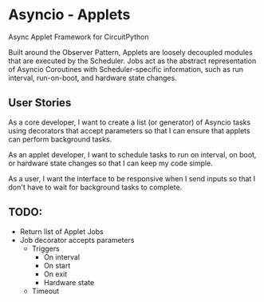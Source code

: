 # Asyncio - Applets
Async Applet Framework for CircuitPython

Built around the Observer Pattern, Applets are loosely decoupled modules
that are executed by the Scheduler. Jobs act as the abstract representation
of Asyncio Coroutines with Scheduler-specific information, such as run interval,
run-on-boot, and hardware state changes.

## User Stories

As a core developer, I want to create a list (or generator) of Asyncio tasks
using decorators that accept parameters so that I can ensure that applets
can perform background tasks.

As an applet developer, I want to schedule tasks to run on interval, on boot,
or hardware state changes so that I can keep my code simple.

As a user, I want the interface to be responsive when I send inputs so that I
don't have to wait for background tasks to complete.

## TODO:
- Return list of Applet Jobs
- Job decorator accepts parameters
  - Triggers
    - On interval
    - On start
    - On exit
    - Hardware state
  - Timeout

